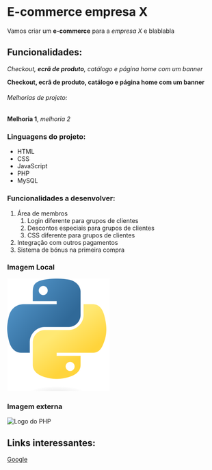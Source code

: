 # E-commerce empresa X

Vamos criar um **e-commerce** para a *empresa X* e blablabla

## Funcionalidades:

_Checkout, **ecrã de produto**, catálogo e página home com um banner_

**Checkout, __ecrã de produto__, catálogo e página home com um banner**

###### Melhorias de projeto:

__Melhoria 1__, _melhoria 2_

### Linguagens do projeto:

* HTML
* CSS
* JavaScript
* PHP
* MySQL

### Funcionalidades a desenvolver:

1. Área de membros
    1. Login diferente para grupos de clientes
    2. Descontos especiais para grupos de clientes
    3. CSS diferente para grupos de clientes
2. Integração com outros pagamentos
3. Sistema de bónus na primeira compra

### Imagem Local

![Logo do Python](img/Python.png)

### Imagem externa

![Logo do PHP](https://upload.wikimedia.org/wikipedia/commons/thumb/2/27/PHP-logo.svg/711px-PHP-logo.svg.png)

## Links interessantes:

[Google](https://www.google.com)